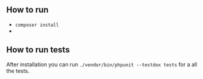 ## How to run

- `composer install`
-

## How to run tests

After installation you can run `./vendor/bin/phpunit --testdox tests` for a all the tests.
